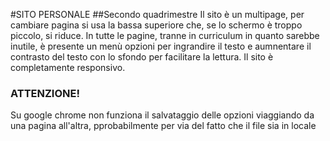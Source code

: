 #SITO PERSONALE
##Secondo quadrimestre
Il sito è un multipage, per cambiare pagina si usa la bassa superiore che, se lo schermo è troppo piccolo, si
riduce. In tutte le pagine, tranne in curriculum in quanto sarebbe inutile, è presente un menù opzioni per ingrandire
il testo e aumnentare il contrasto del testo con lo sfondo per facilitare la lettura. Il sito è completamente responsivo.

### ATTENZIONE!
Su google chrome non funziona il salvataggio delle opzioni viaggiando da una pagina all'altra, pprobabilmente per via del fatto che il file sia in locale